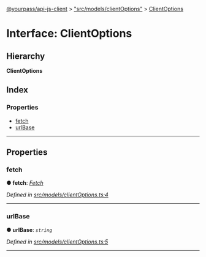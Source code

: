 [@yourpass/api-js-client](../README.md) > ["src/models/clientOptions"](../modules/_src_models_clientoptions_.md) > [ClientOptions](../interfaces/_src_models_clientoptions_.clientoptions.md)

# Interface: ClientOptions

## Hierarchy

**ClientOptions**

## Index

### Properties

* [fetch](_src_models_clientoptions_.clientoptions.md#fetch)
* [urlBase](_src_models_clientoptions_.clientoptions.md#urlbase)

---

## Properties

<a id="fetch"></a>

###  fetch

**● fetch**: *[Fetch](../modules/_src_fetch_fetch_.md#fetch)*

*Defined in [src/models/clientOptions.ts:4](https://github.com/yourpass/yourpass-api-js-client/blob/3ba43c5/src/models/clientOptions.ts#L4)*

___
<a id="urlbase"></a>

###  urlBase

**● urlBase**: *`string`*

*Defined in [src/models/clientOptions.ts:5](https://github.com/yourpass/yourpass-api-js-client/blob/3ba43c5/src/models/clientOptions.ts#L5)*

___

